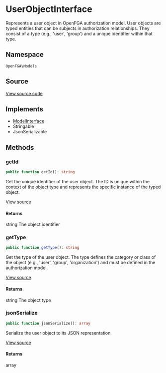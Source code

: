 # UserObjectInterface

Represents a user object in OpenFGA authorization model. User objects are typed entities that can be subjects in authorization relationships. They consist of a type (e.g., &#039;user&#039;, &#039;group&#039;) and a unique identifier within that type.

## Namespace
`OpenFGA\Models`

## Source
[View source code](https://github.com/evansims/openfga-php/blob/main/src/Models/UserObjectInterface.php)

## Implements
* [ModelInterface](ModelInterface.md)
* Stringable
* JsonSerializable



## Methods
### getId


```php
public function getId(): string
```

Get the unique identifier of the user object. The ID is unique within the context of the object type and represents the specific instance of the typed object.

[View source](https://github.com/evansims/openfga-php/blob/main/src/Models/UserObjectInterface.php#L36)


#### Returns
string
 The object identifier

### getType


```php
public function getType(): string
```

Get the type of the user object. The type defines the category or class of the object (e.g., &#039;user&#039;, &#039;group&#039;, &#039;organization&#039;) and must be defined in the authorization model.

[View source](https://github.com/evansims/openfga-php/blob/main/src/Models/UserObjectInterface.php#L46)


#### Returns
string
 The object type

### jsonSerialize


```php
public function jsonSerialize(): array
```

Serialize the user object to its JSON representation.

[View source](https://github.com/evansims/openfga-php/blob/main/src/Models/UserObjectInterface.php#L54)


#### Returns
array


